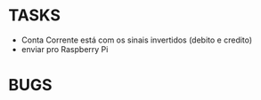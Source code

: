 # TASKS

- Conta Corrente está com os sinais invertidos (debito e credito)
- enviar pro Raspberry Pi

# BUGS